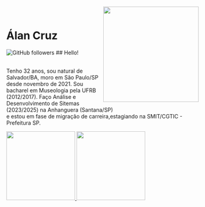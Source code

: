 <!DOCTYPE html>
<html lang="pt-BR">

<head>

<img align="right" width="250px" style="margin-top:-20px" src="https://i.ibb.co/jh6q0v4/alan-avatar.png">
<div dsplay="inline-block">
 
 <h1 align="left">Álan Cruz</h1>
 <img alt="GitHub followers" src="https://img.shields.io/github/followers/alanmugiwara">
 </head>

<body>
## Hello!

<br>Tenho 32 anos, sou natural de Salvador/BA, moro em São Paulo/SP desde novembro de 2021. Sou bacharel em Museologia pela UFRB (2012/2017). Faço Análise e Desenvolvimento de Sitemas (2023/2025) na Anhanguera (Santana/SP)<br>e estou em fase de migração de carreira,estagiando na SMIT/CGTIC - Prefeitura SP.<br>

<div>
<a href="https://github.com/alanmugiwara">
<img loading="lazy" height="180em" src="https://github-readme-stats.vercel.app/api/top-langs/?username=alanmugiwara&layout=compact&langs_count=7&theme=dracula"/>
<img loading="lazy" height="180em" src="https://github-readme-stats.vercel.app/api?username=alanmugiwara&show_icons=true&theme=dracula&include_all_commits=true&count_private=true"/>
</div>
</body>


<!--
**alanmugiwara/alanmugiwara** is a ✨ _special_ ✨ repository because its `README.md` (this file) appears on your GitHub profile.

Here are some ideas to get you started:

- 🔭 I’m currently working on ...
- 🌱 I’m currently learning ...
- 👯 I’m looking to collaborate on ...
- 🤔 I’m looking for help with ...
- 💬 Ask me about ...
- 📫 How to reach me: ...
- 😄 Pronouns: ...
- ⚡ Fun fact: ...
-->
